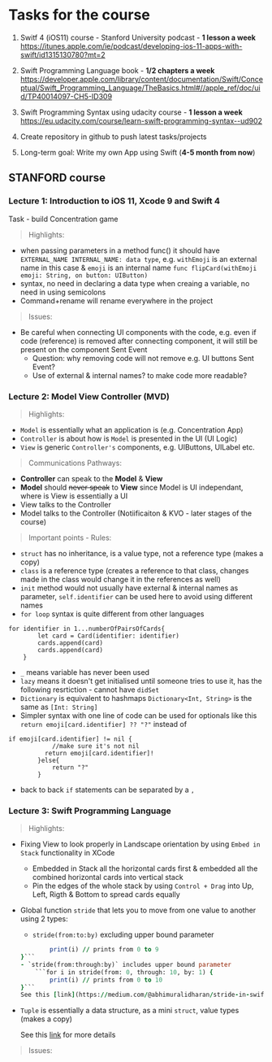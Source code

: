 
# Tasks for the course

1. Switf 4 (iOS11) course - Stanford University podcast - **1 lesson a week**
https://itunes.apple.com/ie/podcast/developing-ios-11-apps-with-swift/id1315130780?mt=2
2. Swift Programming Language book - **1/2 chapters a week**
https://developer.apple.com/library/content/documentation/Swift/Conceptual/Swift_Programming_Language/TheBasics.html#//apple_ref/doc/uid/TP40014097-CH5-ID309

3. Swift Programming Syntax using udacity course -  **1 lesson a week**
https://eu.udacity.com/course/learn-swift-programming-syntax--ud902

4. Create repository in github to push latest tasks/projects 

5. Long-term goal: Write my own App using Swift (__4-5 month from now__)


## STANFORD course

### Lecture 1: Introduction to iOS 11, Xcode 9 and Swift 4
Task - build Concentration game

> Highlights: 
- when passing parameters in a method func() it should have `EXTERNAL_NAME INTERNAL_NAME: data type`, e.g. `withEmoji` is an external name in this case & `emoji` is an internal name
```func flipCard(withEmoji emoji: String, on button: UIButton)```
- syntax, no need in declaring a data type when creaing a variable, no need in using semicolons
- Command+rename will rename everywhere in the project 

> Issues:
- Be careful when connecting UI components with the code, e.g. even if code (reference) is removed after connecting component, it will still be present on the component Sent Event
    - Question: why removing code will not remove e.g. UI buttons Sent Event?
    - Use of external & internal names? to make code more readable?


### Lecture 2: Model View Controller (MVD)

> Highlights: 
- `Model` is essentially what an application is (e.g. Concentration App)
- `Controller` is about how is `Model` is presented in the UI (UI Logic)
- `View` is generic `Controller's` components, e.g. UIButtons, UILabel etc.

> Communications Pathways: 
- **Controller** can speak to the **Model** & **View**
- **Model** should ~~never speak~~ to **View** since Model is UI independant, where is View is essentially a UI
- View talks to the Controller 
- Model talks to the Controller (Notiificaiton & KVO - later stages of the course)

> Important points - Rules:
- `struct` has no inheritance, is a value type, not a reference type (makes a copy)
- `class` is a reference type (creates a reference to that class, changes made in the class would change it in the references as well)
- `init` method would not usually have external & internal names as parameter, `self.identifier` can be used here to avoid using different names
- `for loop` syntax is quite different from other languages
```
for identifier in 1...numberOfPairsOfCards{
        let card = Card(identifier: identifier)
        cards.append(card)
        cards.append(card)
    }
```
- `_` means variable has never been used
- `lazy` means it doesn't get initialised until someone tries to use it, has the following resrtiction - cannot have `didSet`
- `Dictionary` is equivalent to hashmaps
`Dictionary<Int, String>` is the same as `[Int: String]`
- Simpler syntax with one line of code can be used for optionals like this `return emoji[card.identifier] ?? "?"` instead of
```        
if emoji[card.identifier] != nil {
            //make sure it's not nil
          return emoji[card.identifier]!
        }else{
            return "?"
        }
```
- back to back `if` statements can be separated by a `,`


### Lecture 3: Swift Programming Language
 
> Highlights: 
- Fixing View to look properly in Landscape orientation by using `Embed in Stack` functionality in XCode
    - Embedded in Stack all the horizontal cards first & embedded all the combined horizontal cards into vertical stack
    - Pin the edges of the whole stack by using `Control + Drag` into Up, Left, Rigth & Bottom to spread cards equally
- Global function `stride` that lets you to move from one value to another using  2 types:
    - `stride(from:to:by)` excluding upper bound parameter
    ```for i in stride(from: 0, to: 10, by: 1) {
            print(i) // prints from 0 to 9
    }```
    - `stride(from:through:by)` includes upper bound parameter
        ```for i in stride(from: 0, through: 10, by: 1) {
            print(i) // prints from 0 to 10
    }```
    See this [link](https://medium.com/@abhimuralidharan/stride-in-swift-to-loop-over-a-range-b03658468c54) for more details
- `Tuple` is essentially a data structure, as a mini `struct`, value types (makes a copy)

    See this [link](https://medium.com/@abhimuralidharan/tuple-in-swift-a9ddeb314c79) for more details

> Issues:
